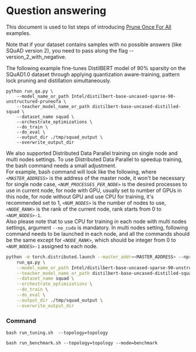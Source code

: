 # Question answering

This document is used to list steps of introducing [Prune Once For All](https://arxiv.org/abs/2111.05754) examples.

Note that if your dataset contains samples with no possible answers (like SQuAD version 2), you need to pass along the flag --version_2_with_negative.

The following example fine-tunes DistilBERT model of 90% sparsity on the SQuAD1.0 dataset through applying quantization aware-training, pattern lock pruning and distillation simultaneously.
 
```
python run_qa.py \
    --model_name_or_path Intel/distilbert-base-uncased-sparse-90-unstructured-pruneofa \
    --teacher_model_name_or_path distilbert-base-uncased-distilled-squad \
    --dataset_name squad \
    --orchestrate_optimizations \
    --do_train \
    --do_eval \
    --output_dir ./tmp/squad_output \
    --overwrite_output_dir
```

We also supported Distributed Data Parallel training on single node and multi nodes settings. To use Distributed Data Parallel to speedup training, the bash command needs a small adjustment.
<br>
For example, bash command will look like the following, where *`<MASTER_ADDRESS>`* is the address of the master node, it won't be necessary for single node case, *`<NUM_PROCESSES_PER_NODE>`* is the desired processes to use in current node, for node with GPU, usually set to number of GPUs in this node, for node without GPU and use CPU for training, it's recommended set to 1, *`<NUM_NODES>`* is the number of nodes to use, *`<NODE_RANK>`* is the rank of the current node, rank starts from 0 to *`<NUM_NODES>`*`-1`.
<br>
Also please note that to use CPU for training in each node with multi nodes settings, argument `--no_cuda` is mandatory. In multi nodes setting, following command needs to be launched in each node, and all the commands should be the same except for *`<NODE_RANK>`*, which should be integer from 0 to *`<NUM_NODES>`*`-1` assigned to each node.

```bash
python -m torch.distributed.launch --master_addr=<MASTER_ADDRESS> --nproc_per_node=<NUM_PROCESSES_PER_NODE> --nnodes=<NUM_NODES> --node_rank=<NODE_RANK> \
    run_qa.py \
    --model_name_or_path Intel/distilbert-base-uncased-sparse-90-unstructured-pruneofa \
    --teacher_model_name_or_path distilbert-base-uncased-distilled-squad \
    --dataset_name squad \
    --orchestrate_optimizations \
    --do_train \
    --do_eval \
    --output_dir ./tmp/squad_output \
    --overwrite_output_dir
```

### Command

```
bash run_tuning.sh  --topology=topology
```

```
bash run_benchmark.sh --topology=topology --mode=benchmark
```
